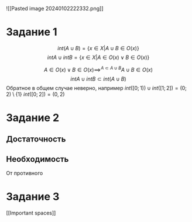 ![[Pasted image 20240102222332.png]]
# Задание 1
$$int(A\cup B) = \{x\in X | A\cup B \in O(x)\}$$
$$int A\cup int B = \{x\in X| A\in O(x) \vee B \in O(x)\}$$

$$A\in O(x) \vee B \in O(x) \implies^{A\subset A\cup B} A\cup B \in O(x)$$
$$intA\cup intB\subset int(A\cup B)$$
Обратное в общем случае неверно, например 
$int([0;1))\cup int([1; 2]) = (0;2)\setminus \{1\}$
$int ([0;2]) = (0, 2)$
# Задание 2
## Достаточность


## Необходимость
От противного
# Задание 3
[[Important spaces]]
